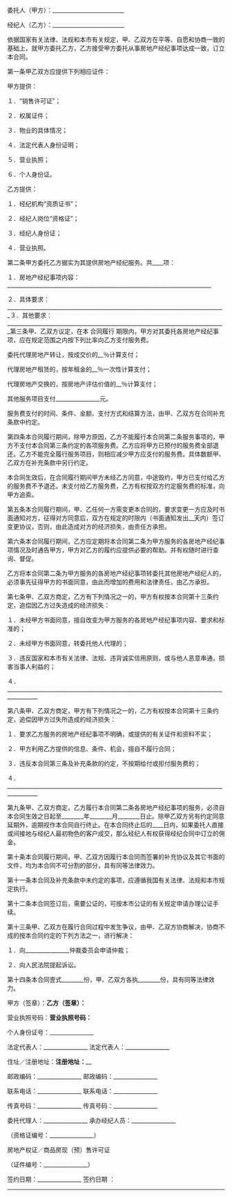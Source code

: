 
 





委托人（甲方）：__________________________




经纪人（乙方）：__________________________




依据国家有关法律、法规和本市有关规定，甲、乙双方在平等、自愿和协商一致的基础上，就甲方委托乙方，乙方接受甲方委托从事房地产经纪事项达成一致，订立本合同。




第一条甲乙双方应提供下列相应证件：




甲方提供：




１．“销售许可证”；




２．权属证件；




３．物业的具体情况；




４．法定代表人身份证明；




５．营业执照；




６．个人身份证。




乙方提供：




１．经纪机构“资质证书”；




２．经纪人岗位“资格证”；




３．经纪人身份证；




４．营业执照。




第二条甲方委托乙方据实为其提供房地产经纪服务。共____项：




１．房地产经纪事项内容：__________________________________________________________________________




２．具体要求：_______________________________________________________________________________３．其他要求：_______________________________________________________________________________第三条甲、乙双方议定，在本
合同履行
期限内，甲方对其委托各房地产经纪事项，应在规定范围之内按下列比率向乙方支付服务费。




委托代理房地产转让，按成交价的__％计算支付；




代理房地产租赁的，按年租金的__％一次性计算支付；




代理房地产交换的，按房地产评估价值的__％计算支付；




其他服务项目支付________________元。




服务费支付的时间、条件、金额、支付方式和结算方法，由甲、乙双方在合同补充条款中约定。




第四条本合同履行期间，除甲方原因，乙方不能履行本合同第二条服务事项的，甲方不支付本合同第三条约定的各项服务费。乙方应将甲方已预付的服务费全部退还。乙方不能完全履行服务项目，则相应减少甲方应支付的服务费。具体数额甲、乙双方在补充条款中另行约定。




本合同生效后，在合同履行期间甲方未经乙方同意，中途毁约，甲方已支付给乙方的服务费不予退还。未支付给乙方服务费，乙方有权按双方约定服务费的标准，向甲方追索。




第五条本合同履行期间，甲、乙任何一方需变更本合同的，要求变更一方应及时书面通知对方，征得对方同意后，双方在规定的时限内（书面通知发出__天内）签订变更协议，否则，由此造成对方的经济损失，由责任方承担。




第六条本合同履行期间，乙方应定期将本合同第二条为甲方服务的各房地产经纪事项情况及时通告甲方，甲方对乙方的履约应提供必要的帮助。并有权随时进行查询、督促。




乙方将本合同第二条为甲方服务的各房地产经纪事项转委托其他房地产经纪人的，必须事先征得甲方的书面同意，由此而增加的费用和法律责任，由乙方承担。




第七条甲、乙双方商定，乙方有下列情况之一的，甲方有权按本合同第十三条约定，追偿因乙方过失造成的经济损失：




１．未经甲方书面同意，擅自改变为甲方服务的各房地产经纪事项内容、要求和标准的；




２．未经甲方书面同意，转委托他人代理的；




３．违反国家和本市有关法律、法规、违背诚实信用原则，或与他人恶意串通，损害当事人利益的；




４．_________________________________________________________________________________________




第八条甲、乙双方商定，甲方有下列情况之一的，乙方有权按本合同第十三条约定，追偿因甲方过失所造成的经济损失：




１．要求乙方服务的房地产经纪事项不明确，或提供的有关证件和资料不实；




２．甲方利用乙方提供的信息、条件、机会，擅自不履行合同；




３．违反本合同第三条及补充条款的约定，不按期给付或拒付服务费的；




４．_________________________________________________________________________________________




第九条甲、乙双方商定，乙方履行本合同第二条各房地产经纪事项的服务，必须自本合同生效之日起至________年________月________日止。除甲乙双方另有约定同意延期外，逾期视作本合同自行终止。在本合同终止后的____日内，如果委托人直接或间接地与经纪人最初物色的客户成交，那么经纪人有权获得经纪合同中订立的佣金。




第十条本合同履行期间，甲、乙双方因履行本合同而签署的补充协议及其它书面的文件，均为本合同不可分割的部分，具有同等法律效力。




第十一条本合同及补充条款中未约定的事项，应遵循我国有关法律、法规和本市规定执行。




第十二条本合同签订后，需要公证的，可按本市公证的有关规定申请办理公证手续。




第十三条甲、乙双方在履行合同过程中发生争议，由甲、乙双方协商解决，协商不成的按本合同约定的下列方法之一，进行解决：




１．向________________仲裁委员会申请仲裁；




２．向人民法院提起诉讼。




第十四条本合同壹式________份，甲、乙双方各执________份，具有同等法律效力。




甲方（签章）：________________乙方（签章）：________________




营业执照号码：________________营业执照号码：________________




个人身份证号：________________




法定代表人：________________  法定代表人：________________




住址／注册地址：______________注册地址：________________




邮政编码：________________    邮政编码：________________




联系电话：________________    联系电话：________________




传真号码：________________    传真号码：________________




委托代理人：________________  承办经纪人员：________________




（资格证编号：________________）




房地产权证／商品房现（预）售许可证




（证件编号：________________）




签约日期：________________    签约日期
：
________________

 


 

 
 
 
 
 
  


  
 

  


  


  
 
 
 
 

